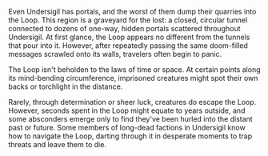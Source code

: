 Even Undersigil has portals, and the worst of them dump their quarries into the Loop. This region is a graveyard for the lost: a closed, circular tunnel connected to dozens of one-way, hidden portals scattered throughout Undersigil. At first glance, the Loop appears no different from the tunnels that pour into it. However, after repeatedly passing the same doom-filled messages scrawled onto its walls, travelers often begin to panic.

The Loop isn't beholden to the laws of time or space. At certain points along its mind-bending circumference, imprisoned creatures might spot their own backs or torchlight in the distance.

Rarely, through determination or sheer luck, creatures do escape the Loop. However, seconds spent in the Loop might equate to years outside, and some absconders emerge only to find they've been hurled into the distant past or future. Some members of long-dead factions in Undersigil know how to navigate the Loop, darting through it in desperate moments to trap threats and leave them to die.